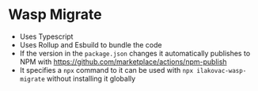 # Wasp Migrate

- Uses Typescript
- Uses Rollup and Esbuild to bundle the code
- If the version in the `package.json` changes it automatically publishes to NPM with https://github.com/marketplace/actions/npm-publish
- It specifies a `npx` command to it can be used with `npx ilakovac-wasp-migrate` without installing it globally
